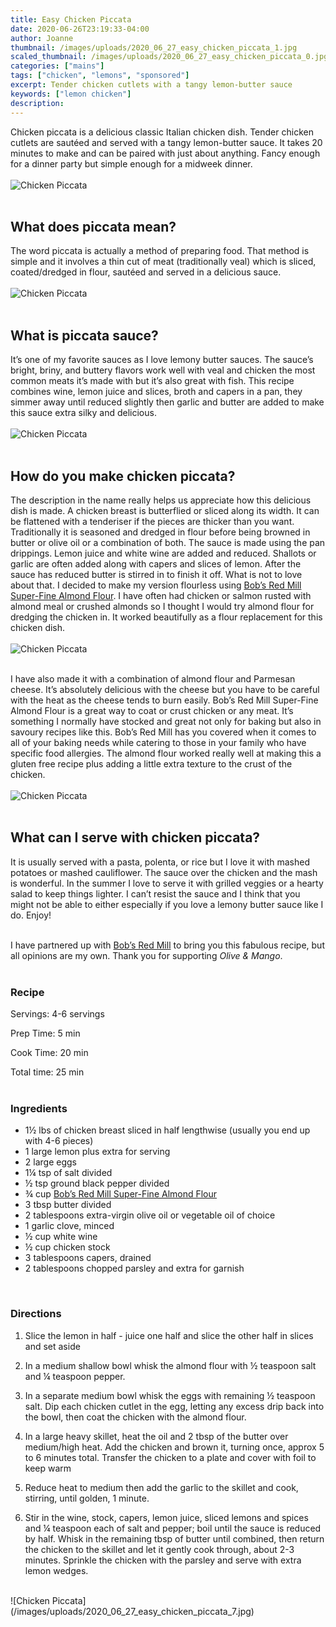 ```yaml
---
title: Easy Chicken Piccata
date: 2020-06-26T23:19:33-04:00
author: Joanne
thumbnail: /images/uploads/2020_06_27_easy_chicken_piccata_1.jpg
scaled_thumbnail: /images/uploads/2020_06_27_easy_chicken_piccata_0.jpg
categories: ["mains"]
tags: ["chicken", "lemons", "sponsored"]
excerpt: Tender chicken cutlets with a tangy lemon-butter sauce 
keywords: ["lemon chicken"]
description: 
---
```


Chicken piccata is a delicious classic Italian chicken dish. Tender chicken cutlets are sautéed and served with a tangy lemon-butter sauce. It takes 20 minutes to make and can be paired with just about anything. Fancy enough for a dinner party but simple enough for a midweek dinner.  
</br>
</br>
![Chicken Piccata](/images/uploads/2020_06_27_easy_chicken_piccata_2.jpg)
</br>
</br>

## What does piccata mean?
The word piccata is actually a method of preparing food. That method is simple and it involves a thin cut of meat (traditionally veal) which is sliced, coated/dredged in flour, sautéed and served in a delicious sauce. 
</br>
</br>
![Chicken Piccata](/images/uploads/2020_06_27_easy_chicken_piccata_3.jpg)
</br>
</br>

## What is piccata sauce?
It’s one of my favorite sauces as I love lemony butter sauces. The sauce’s bright, briny, and buttery flavors work well with veal and chicken the most common meats it’s made with but it’s also great with fish. This recipe combines wine, lemon juice and slices, broth and capers in a pan, they simmer away until reduced slightly then garlic and butter are added to make this sauce extra silky and delicious. 
</br>
</br>
![Chicken Piccata](/images/uploads/2020_06_27_easy_chicken_piccata_4.jpg)
</br>
</br>

## How do you make chicken piccata?
The description in the name really helps us appreciate how this delicious dish is made. A chicken breast is butterflied or sliced along its width. It can be flattened with a tenderiser if the pieces are thicker than you want. Traditionally it is seasoned and dredged in flour before being browned in butter or olive oil or a combination of both. The sauce is made using the pan drippings. Lemon juice and white wine are added and reduced. Shallots or garlic are often added along with capers and slices of lemon. After the sauce has reduced butter is stirred in to finish it off. What is not to love about that. I decided to make my version flourless using <span class="highlight"><a rel="nofollow" href="https://www.bobsredmill.com/almond-meal-flour.html">Bob’s Red Mill Super-Fine Almond Flour</a></span>. I have often had chicken or salmon rusted with almond meal or crushed almonds so I thought I would try almond flour for dredging the chicken in. It worked beautifully as a flour replacement for this chicken dish. 
</br>
</br>
![Chicken Piccata](/images/uploads/2020_06_27_easy_chicken_piccata_5.jpg)
</br>
</br>

I have also made it with a combination of almond flour and Parmesan cheese. It’s absolutely delicious with the cheese but you have to be careful with the heat as the cheese tends to burn easily. Bob’s Red Mill Super-Fine Almond Flour is a great way to coat or crust chicken or any meat. It’s something I normally have stocked and great not only for baking but also in savoury recipes like this. Bob’s Red Mill has you covered when it comes to all of your baking needs while catering to those in your family who have specific food allergies. The almond flour worked really well at making this a gluten free recipe plus adding a little extra texture to the crust of the chicken. 
</br>
</br>
![Chicken Piccata](/images/uploads/2020_06_27_easy_chicken_piccata_6.jpg)
</br>
</br>

## What can I serve with chicken piccata? 
It is usually served with a pasta, polenta, or rice but I love it with mashed potatoes or mashed cauliflower. The sauce over the chicken and the mash is wonderful. In the summer I love to serve it with grilled veggies or a hearty salad to keep things lighter. I can’t resist the sauce and I think that you might not be able to either especially if you love a lemony butter sauce like I do. Enjoy!
</br>
</br>

I have partnered up with <span class="highlight"><a rel="nofollow" href="https://www.bobsredmill.com/?utm_source=TheOliveAndMango&utm_medium=influencer&utm_campaign=bobsredmill">Bob’s Red Mill</a></span> to bring you this fabulous recipe, but all opinions are my own. Thank you for supporting _Olive & Mango_.
</br>
</br>

### Recipe

Servings: <span itemprop="recipeYield">4-6 servings

Prep Time: <meta itemprop="prepTime" content="PT5M">5 min  

Cook Time: <meta itemprop="cookTime" content="PT20M">20 min 

Total time: 25 min
</br>
</br>

### Ingredients

* <span itemprop="recipeIngredient">1&frac12; lbs of chicken breast sliced in half lengthwise (usually you end up with 4-6 pieces)</span>
* <span itemprop="recipeIngredient">1 large lemon plus extra for serving </span>
* <span itemprop="recipeIngredient">2 large eggs</span>
* <span itemprop="recipeIngredient">1&frac14; tsp of salt divided </span>
* <span itemprop="recipeIngredient">&frac12; tsp ground black pepper divided </span>
* <span itemprop="recipeIngredient">&frac34; cup <span class="highlight"><a rel="nofollow" href="https://www.bobsredmill.com/almond-meal-flour.html">Bob’s Red Mill Super-Fine Almond Flour</a></span> </span>
* <span itemprop="recipeIngredient">3 tbsp butter divided </span>
* <span itemprop="recipeIngredient">2 tablespoons extra-virgin olive oil or vegetable oil of choice </span>
* <span itemprop="recipeIngredient">1 garlic clove, minced</span>
* <span itemprop="recipeIngredient">&frac12; cup white wine</span>
* <span itemprop="recipeIngredient">&frac12; cup chicken stock</span>
* <span itemprop="recipeIngredient">3 tablespoons capers, drained</span>
* <span itemprop="recipeIngredient">2 tablespoons chopped parsley and extra for garnish </span>
</br>

### Directions 

1. Slice the lemon in half - juice one half and slice the other half in slices and set aside 

1. In a medium shallow bowl whisk the almond flour with &frac12; teaspoon salt and &frac14; teaspoon pepper. 

1. In a separate medium bowl whisk the eggs with remaining &frac12; teaspoon salt. Dip each chicken cutlet in the egg, letting any excess drip back into the bowl, then coat the chicken with the almond flour.

1. In a large heavy skillet, heat the oil and 2 tbsp of the butter over medium/high heat. Add the chicken and brown it, turning once, approx 5 to 6 minutes total. Transfer the chicken to a plate and cover with foil to keep warm 

1. Reduce heat to medium then add the garlic to the skillet and cook, stirring, until golden, 1 minute.  

1. Stir in the wine, stock, capers, lemon juice, sliced lemons and spices and &frac14; teaspoon each of salt and pepper; boil until the sauce is reduced by half. Whisk in the remaining tbsp of butter until combined, then return the chicken to the skillet and let it gently cook through, about 2-3 minutes. Sprinkle the chicken with the parsley and serve with extra lemon wedges.

</br>
![Chicken Piccata](/images/uploads/2020_06_27_easy_chicken_piccata_7.jpg)